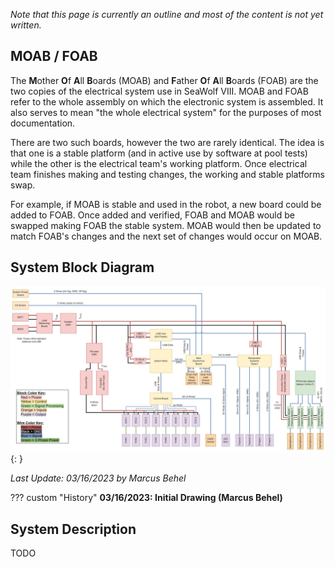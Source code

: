 
*Note that this page is currently an outline and most of the content is not yet written.*

## MOAB / FOAB

The **M**other **O**f **A**ll **B**oards (MOAB) and **F**ather **O**f **A**ll **B**oards (FOAB) are the two copies of the electrical system use in SeaWolf VIII. MOAB and FOAB refer to the whole assembly on which the electronic system is assembled. It also serves to mean "the whole electrical system" for the purposes of most documentation.

There are two such boards, however the two are rarely identical. The idea is that one is a stable platform (and in active use by software at pool tests) while the other is the electrical team's working platform. Once electrical team finishes making and testing changes, the working and stable platforms swap.

For example, if MOAB is stable and used in the robot, a new board could be added to FOAB. Once added and verified, FOAB and MOAB would be swapped making FOAB the stable system. MOAB would then be updated to match FOAB's changes and the next set of changes would occur on MOAB.

## System Block Diagram

![](../img/moab_diagram.jpg){: }

*Last Update: 03/16/2023 by Marcus Behel*

??? custom "History"
    **03/16/2023: Initial Drawing (Marcus Behel)**


## System Description

TODO
